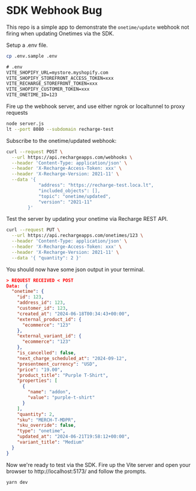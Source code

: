# SDK Webhook Bug

This repo is a simple app to demonstrate the `onetime/update` webhook not firing when updating Onetimes via the SDK.

Setup a .env file.

```sh
cp .env.sample .env
```

```txt
# .env
VITE_SHOPIFY_URL=mystore.myshopify.com
VITE_SHOPIFY_STOREFRONT_ACCESS_TOKEN=xxx
VITE_RECHARGE_STOREFRONT_TOKEN=xxx
VITE_SHOPIFY_CUSTOMER_TOKEN=xxx
VITE_ONETIME_ID=123
```

Fire up the webhook server, and use either ngrok or localtunnel to proxy requests

```sh
node server.js
lt --port 8080 --subdomain recharge-test
```


Subscribe to the onetime/updated webhook:

```sh
curl --request POST \
  --url https://api.rechargeapps.com/webhooks \
  --header 'Content-Type: application/json' \
  --header 'X-Recharge-Access-Token: xxx' \
  --header 'X-Recharge-Version: 2021-11' \
  --data '{
			"address": "https://recharge-test.loca.lt",
			"included_objects": [],
			"topic": "onetime/updated",
			"version": "2021-11"
		}'
```

Test the server by updating your onetime via Recharge REST API.

```sh
curl --request PUT \
  --url https://api.rechargeapps.com/onetimes/123 \
  --header 'Content-Type: application/json' \
  --header 'X-Recharge-Access-Token: xxx' \
  --header 'X-Recharge-Version: 2021-11' \
  --data '{ "quantity": 2 }'
```

You should now have some json output in your terminal.


```json
> REQUEST RECEIVED < POST
Data:  {
  "onetime": {
    "id": 123,
    "address_id": 123,
    "customer_id": 123,
    "created_at": "2024-06-18T00:34:43+00:00",
    "external_product_id": {
      "ecommerce": "123"
    },
    "external_variant_id": {
      "ecommerce": "123"
    },
    "is_cancelled": false,
    "next_charge_scheduled_at": "2024-09-12",
    "presentment_currency": "USD",
    "price": "19.00",
    "product_title": "Purple T-Shirt",
    "properties": [
      {
        "name": "addon",
        "value": "purple-t-shirt"
      }
    ],
    "quantity": 2,
    "sku": "MERCH-T-MDPR",
    "sku_override": false,
    "type": "onetime",
    "updated_at": "2024-06-21T19:58:12+00:00",
    "variant_title": "Medium"
  }
}
```


Now we're ready to test via the SDK. Fire up the Vite server and open your browser to http://localhost:5173/ and follow the prompts.

```sh
yarn dev
```
